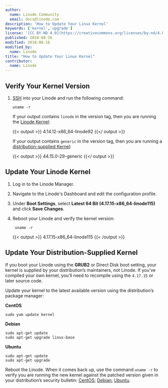 ```yaml
---
author:
  name: Linode Community
  email: docs@linode.com
description: 'How to Update Your Linux Kernel'
keywords: ['kernel','upgrade']
license: '[CC BY-ND 4.0](https://creativecommons.org/licenses/by-nd/4.0)'
published: 2018-08-16
modified: 2018-08-16
modified_by:
  name: Linode
title: "How to Update Your Linux Kernel"
contributor:
  name: Linode
---
```


## Verify Your Kernel Version

1.  [SSH](/docs/getting-started/#connect-to-your-linode-via-ssh) into your Linode and run the following command:

        uname -r

    If your output contains `linode` in the version tag, then you are running the [Linode Kernel](#update-your-linode-kernel):

    {{< output >}}
    4.14.12-x86_64-linode92
    {{</ output >}}

    If your output contains `generic` in the version tag, then you are running a [distribution-supplied Kernel](#update-your-distribution-supplied-kernel):

    {{< output >}}
    44.15.0-29-generic
    {{</ output >}}

<!-- ## Update Your Linode Kernel with Linode's Cloud Manager

1.  Select the Linode from the *Dashboard*

1.  Click the **Settings** tab and expand the **Advanced Configurations** section.

1.  Click **Add Linode Configuration**, add a label, and scroll to the *Boot Settings* section.

1.  Select **Latest 64 bit (4.17.15-x86_64-linode115)** from the *Kernel* dropdown.

1.  Configure Block Device Assignments as needed and click **Submit** to save the changes.

1.  Reboot the Linode to boot into the new kernel. -->

## Update Your Linode Kernel

1. Log in to the Linode Manager.

1. Navigate to the Linode's Dashboard and edit the configuration profile.

1. Under **Boot Settings**, select **Latest 64 Bit (4.17.15-x86_64-linode115)** and click **Save Changes**.

1. Reboot your Linode and verify the kernel version:

        uname -r

    {{< output >}}
4.17.15-x86_64-linode115
{{< /output >}}

## Update Your Distribution-Supplied Kernel

If you boot your Linode using the **GRUB2** or Direct Disk boot setting, your kernel is supplied by your distribution’s maintainers, not Linode. If you’ve compiled your own kernel, you’ll need to recompile using the `4.17.15` or later source code.

Update your kernel to the latest available version using the distribution’s package manager:

**CentOS**

    sudo yum update kernel

**Debian**

    sudo apt-get update
    sudo apt-get upgrade linux-base

**Ubuntu**

    sudo apt-get update
    sudo apt-get upgrade

Reboot the Linode. When it comes back up, use the command `uname -r` to verify you are running the new kernel against the patched version given in your distribution’s security bulletin: [CentOS](https://access.redhat.com/errata/#/?q=rhsa-2018&p=1&sort=portal_publication_date%20desc&rows=10); [Debian](https://security-tracker.debian.org/tracker/); [Ubuntu](https://people.canonical.com/~ubuntu-security/cve/).

<!-- ## Update Your Kernel with the Linode API

[Visit the API docs](https://developers.linode.com/api/v4#operation/getLinodeConfig) for more information.

To update your kernel to the latest version through the API, use the Linode’s `{linodeId}` and `{configId}`.

1.  Retrieve the Linode’s information:

        curl -H "Authorization: Bearer $TOKEN" https://api.linode.com/v4/linode/instances/{linodeId}/configs/{configId}

1.  Change the kernel to `linode/latest-64bit`:

        curl -H "Content-Type: application/json" \
            -H "Authorization: Bearer $TOKEN" \
            -X PUT -d '{
            "kernel": "linode/latest-64bit"}' https://api.linode.com/v4/linode/instances/{linodeId}/configs/{configId}

1.  Confirm the change using the command in Step 1.

-->
